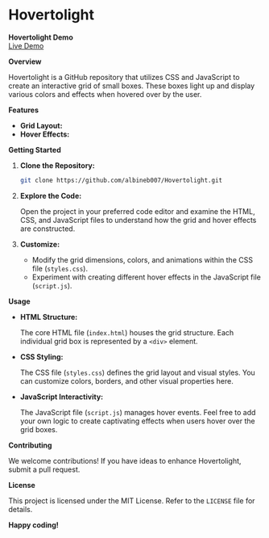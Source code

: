 # Hovertolight


**Hovertolight Demo**<br>
<a href="https://albineb007.github.io/Hovertolight/Index.html">Live Demo</a>


**Overview**

Hovertolight is a GitHub repository that utilizes CSS and JavaScript to create an interactive grid of small boxes. These boxes light up and display various colors and effects when hovered over by the user.

**Features**

* **Grid Layout:** 
* **Hover Effects:**
  
**Getting Started**

1. **Clone the Repository:**

   ```bash
   git clone https://github.com/albineb007/Hovertolight.git
   ```

2. **Explore the Code:**

   Open the project in your preferred code editor and examine the HTML, CSS, and JavaScript files to understand how the grid and hover effects are constructed.

3. **Customize:**

   - Modify the grid dimensions, colors, and animations within the CSS file (`styles.css`).
   - Experiment with creating different hover effects in the JavaScript file (`script.js`).

**Usage**

* **HTML Structure:**

   The core HTML file (`index.html`) houses the grid structure. Each individual grid box is represented by a `<div>` element.

* **CSS Styling:**

   The CSS file (`styles.css`) defines the grid layout and visual styles. You can customize colors, borders, and other visual properties here.  

* **JavaScript Interactivity:**

   The JavaScript file (`script.js`) manages hover events. Feel free to add your own logic to create captivating effects when users hover over the grid boxes.

**Contributing**

We welcome contributions! If you have ideas to enhance Hovertolight, submit a pull request.

**License**

This project is licensed under the MIT License. Refer to the `LICENSE` file for details.


**Happy coding!**
